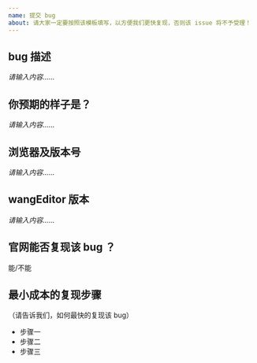 ```yaml
---
name: 提交 bug
about: 请大家一定要按照该模板填写，以方便我们更快复现，否则该 issue 将不予受理！
---
```


## bug 描述

*请输入内容……*

## 你预期的样子是？

*请输入内容……*

## 浏览器及版本号

*请输入内容……*

## wangEditor 版本

*请输入内容……*

## 官网能否复现该 bug ？

能/不能

## 最小成本的复现步骤

（请告诉我们，如何最快的复现该 bug）

- 步骤一
- 步骤二
- 步骤三
